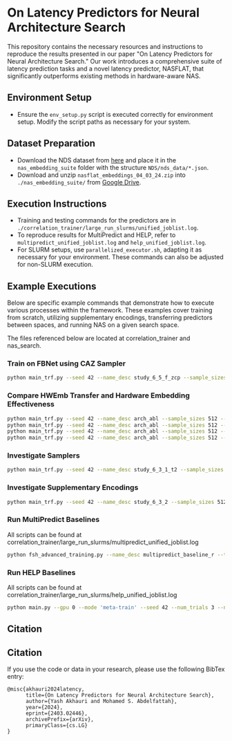 # On Latency Predictors for Neural Architecture Search

This repository contains the necessary resources and instructions to reproduce the results presented in our paper "On Latency Predictors for Neural Architecture Search." Our work introduces a comprehensive suite of latency prediction tasks and a novel latency predictor, NASFLAT, that significantly outperforms existing methods in hardware-aware NAS.

## Environment Setup

- Ensure the `env_setup.py` script is executed correctly for environment setup. Modify the script paths as necessary for your system.

## Dataset Preparation

- Download the NDS dataset from [here](https://dl.fbaipublicfiles.com/nds/data.zip) and place it in the `nas_embedding_suite` folder with the structure `NDS/nds_data/*.json`.
- Download and unzip `nasflat_embeddings_04_03_24.zip` into `./nas_embedding_suite/` from [Google Drive](https://drive.google.com/file/d/1E_LJRJZvxq_Z2AbFzVNcEforBIY1xF9G/view?usp=sharing).

## Execution Instructions

- Training and testing commands for the predictors are in `./correlation_trainer/large_run_slurms/unified_joblist.log`.
- To reproduce results for MultiPredict and HELP, refer to `multipredict_unified_joblist.log` and `help_unified_joblist.log`.
- For SLURM setups, use `parallelized_executor.sh`, adapting it as necessary for your environment. These commands can also be adjusted for non-SLURM execution.

## Example Executions

Below are specific example commands that demonstrate how to execute various processes within the framework. These examples cover training from scratch, utilizing supplementary encodings, transferring predictors between spaces, and running NAS on a given search space.

The files referenced below are located at correlation_trainer and nas_search.

### Train on FBNet using CAZ Sampler

```bash
python main_trf.py --seed 42 --name_desc study_6_5_f_zcp --sample_sizes 800 --task_index 5 --representation adj_gin_zcp --num_trials 3 --transfer_sample_sizes 20 --transfer_lr 0.001 --transfer_epochs 30 --transfer_hwemb --space fbnet --gnn_type ensemble --sampling_metric a2vcatezcp --ensemble_fuse_method add
```

### Compare HWEmb Transfer and Hardware Embedding Effectiveness

```bash
python main_trf.py --seed 42 --name_desc arch_abl --sample_sizes 512 --representation adj_gin --num_trials 7 --transfer_sample_sizes 5 10 20 --transfer_lr 0.0001 --transfer_epochs 20 --transfer_hwemb --hwemb_to_mlp --task_index 4 --space nb201
python main_trf.py --seed 42 --name_desc arch_abl --sample_sizes 512 --representation adj_gin --num_trials 7 --transfer_sample_sizes 5 10 20 --transfer_lr 0.0001 --transfer_epochs 20 --transfer_hwemb --task_index 4 --space nb201
python main_trf.py --seed 42 --name_desc arch_abl --sample_sizes 512 --representation adj_gin --num_trials 7 --transfer_sample_sizes 5 10 20 --transfer_lr 0.0001 --transfer_epochs 20  --task_index 4 --space nb201
python main_trf.py --seed 42 --name_desc arch_abl --sample_sizes 512 --representation adj_gin --num_trials 7 --transfer_sample_sizes 5 10 20 --transfer_lr 0.0001 --transfer_epochs 20 --hwemb_to_mlp --task_index 4 --space nb201
```

### Investigate Samplers

```bash
python main_trf.py --seed 42 --name_desc study_6_3_1_t2 --sample_sizes 512 --representation adj_gin --num_trials 7 --transfer_sample_sizes 5 10 15 20 30 --transfer_lr 0.0001 --transfer_epochs 20 --transfer_hwemb --task_index 1 --space nb201 --gnn_type ensemble --sampling_metric [random/params/arch2vec/cate/zcp/a2vcatezcp/latency]
```

### Investigate Supplementary Encodings

```bash
python main_trf.py --seed 42 --name_desc study_6_3_2 --sample_sizes 512 --representation [adj_gin/adj_gin_arch2vec/adj_gin_zcp/adj_gin_a2vcatezcp/adj_gin_cate] --num_trials 5 --transfer_sample_sizes 5 10 20 --transfer_lr 0.0001 --transfer_epochs 20 --transfer_hwemb --task_index 3 --space nb201 --gnn_type ensemble --sampling_metric a2vcatezcp
```


### Run MultiPredict Baselines

All scripts can be found at correlation_trainer/large_run_slurms/multipredict_unified_joblist.log

```bash
python fsh_advanced_training.py --name_desc multipredict_baseline_r --task_index 0 --space fbnet --emb_transfer_samples 16
```

### Run HELP Baselines

All scripts can be found at correlation_trainer/large_run_slurms/help_unified_joblist.log

```bash
python main.py --gpu 0 --mode 'meta-train' --seed 42 --num_trials 3 --name_desc 'help_baselines_r' --num_meta_train_sample 4000 --mc_sampling 10 --num_episodes 2000 --task_index 5 --search_space fbnet --num_samples 10
```


## Citation


## Citation

If you use the code or data in your research, please use the following BibTex entry:

```
@misc{akhauri2024latency,
      title={On Latency Predictors for Neural Architecture Search}, 
      author={Yash Akhauri and Mohamed S. Abdelfattah},
      year={2024},
      eprint={2403.02446},
      archivePrefix={arXiv},
      primaryClass={cs.LG}
}
```
